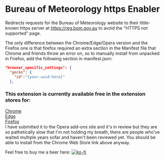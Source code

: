 # Bureau of Meteorology https Enabler
Redirects requests for the Bureau of Meteorology website to their little-known https server at https://reg.bom.gov.au to avoid the "HTTPS not supported" page.

The only difference between the Chrome/Edge/Opera version and the Firefox one is that firefox required an extra section in the Manifest file that Chrome and friends throw an error on, so to manually install from unpacked in Firefox, add the following section in manifest.json:
```json
"browser_specific_settings": {
  "gecko": {
    "id":"{your-uuid-here}"
  },
```

### This extension is currently available free in the extension stores for:
[Chrome](https://chromewebstore.google.com/detail/bureau-of-meteorology-htt/hbkpgmpejibghnedepcminnfjmiepoii)<br /> 
[Edge](https://microsoftedge.microsoft.com/addons/detail/bureau-of-meteorology-htt/jccjppajcjhnnpafkpcdlbhojhefacgg)<br /> 
[Firefox](https://addons.mozilla.org/en-US/firefox/addon/bureau-of-meteorology-https/)<br />
I have submitted it to the Opera add-ons site and it's in review but they are so pathetically slow that I'm not holding my breath, there are people who've waited multiple years sofar and haven't been reviewed yet. You should be able to install from the Chrome Web Store link above anyway.<br /> 

Feel free to buy me a beer here: [![ko-fi](https://ko-fi.com/img/githubbutton_sm.svg)](https://ko-fi.com/N4N3GW7TY)
